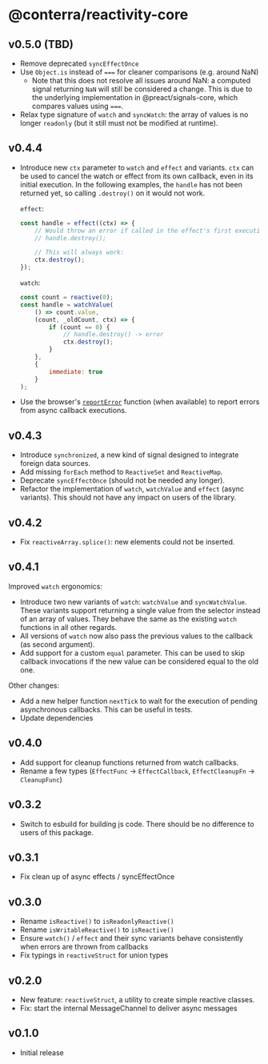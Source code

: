 # @conterra/reactivity-core

## v0.5.0 (TBD)

- Remove deprecated `syncEffectOnce`
- Use `Object.is` instead of `===` for cleaner comparisons (e.g. around NaN)
    - Note that this does not resolve all issues around NaN: a computed signal returning `NaN` will still be considered a change.
      This is due to the underlying implementation in @preact/signals-core, which compares values using `===`.
- Relax type signature of `watch` and `syncWatch`: the array of values is no longer `readonly` (but it still must not be modified at runtime).

## v0.4.4

- Introduce new `ctx` parameter to `watch` and `effect` and variants.
  `ctx` can be used to cancel the watch or effect from its own callback, even in its initial execution.
  In the following examples, the `handle` has not been returned yet, so calling `.destroy()` on it would not work.

    `effect`:

    ```js
    const handle = effect((ctx) => {
        // Would throw an error if called in the effect's first execution. `handle` has not been returned yet!
        // handle.destroy();

        // This will always work:
        ctx.destroy();
    });
    ```

    `watch`:

    ```js
    const count = reactive(0);
    const handle = watchValue(
        () => count.value,
        (count, _oldCount, ctx) => {
            if (count == 0) {
                // handle.destroy() -> error
                ctx.destroy();
            }
        },
        {
            immediate: true
        }
    );
    ```

- Use the browser's [`reportError`](https://developer.mozilla.org/en-US/docs/Web/API/Window/reportError) function (when available) to report errors from async callback executions.

## v0.4.3

- Introduce `synchronized`, a new kind of signal designed to integrate foreign data sources.
- Add missing `forEach` method to `ReactiveSet` and `ReactiveMap`.
- Deprecate `syncEffectOnce` (should not be needed any longer).
- Refactor the implementation of `watch`, `watchValue` and `effect` (async variants). This should not have any impact on users of the library.

## v0.4.2

- Fix `reactiveArray.splice()`: new elements could not be inserted.

## v0.4.1

Improved `watch` ergonomics:

- Introduce two new variants of `watch`: `watchValue` and `syncWatchValue`.
  These variants support returning a single value from the selector instead of an array of values.
  They behave the same as the existing `watch` functions in all other regards.
- All versions of `watch` now also pass the previous values to the callback (as second argument).
- Add support for a custom `equal` parameter.
  This can be used to skip callback invocations if the new value can be considered equal to the old one.

Other changes:

- Add a new helper function `nextTick` to wait for the execution of pending asynchronous callbacks.
  This can be useful in tests.
- Update dependencies

## v0.4.0

- Add support for cleanup functions returned from watch callbacks.
- Rename a few types (`EffectFunc` -> `EffectCallback`, `EffectCleanupFn` -> `CleanupFunc`)

## v0.3.2

- Switch to esbuild for building js code. There should be no difference to users of this package.

## v0.3.1

- Fix clean up of async effects / syncEffectOnce

## v0.3.0

- Rename `isReactive()` to `isReadonlyReactive()`
- Rename `isWritableReactive()` to `isReactive()`
- Ensure `watch()` / `effect` and their sync variants behave consistently when errors are thrown from callbacks
- Fix typings in `reactiveStruct` for union types

## v0.2.0

- New feature: `reactiveStruct`, a utility to create simple reactive classes.
- Fix: start the internal MessageChannel to deliver async messages

## v0.1.0

- Initial release
